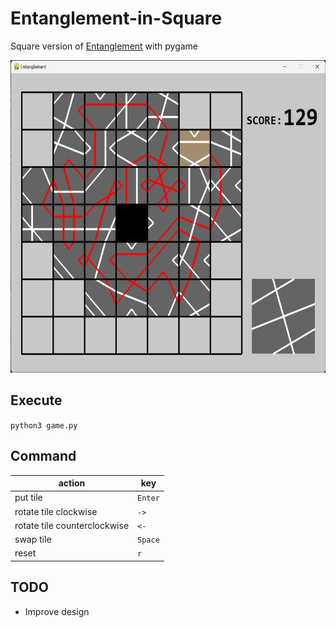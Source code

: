 # Entanglement-in-Square

Square version of [Entanglement](https://entanglement.gopherwoodstudios.com/) with pygame

<img src="./ingame.png" height="500px" title="ingame_image"/>

## Execute
`python3 game.py`

## Command
|action|key|
|----|---|
|put tile|`Enter`|
|rotate tile clockwise|`->`|
|rotate tile counterclockwise|`<-`|
|swap tile|`Space`|
|reset|`r`|


## TODO
- Improve design